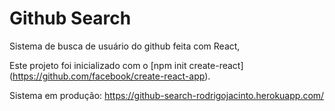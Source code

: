 # Github Search
Sistema de busca de usuário do github feita com React,

Este projeto foi inicializado com o [npm init create-react] (https://github.com/facebook/create-react-app).

Sistema em produção: https://github-search-rodrigojacinto.herokuapp.com/



